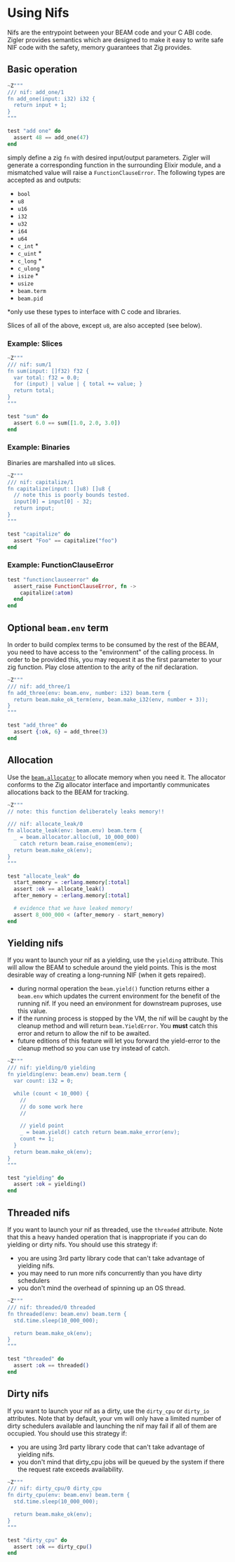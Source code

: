 # Using Nifs

Nifs are the entrypoint between your BEAM code and your C ABI code.
Zigler provides semantics which are designed to make it easy to write
safe NIF code with the safety, memory guarantees that Zig provides.

## Basic operation

```elixir
~Z"""
/// nif: add_one/1
fn add_one(input: i32) i32 {
  return input + 1;
}
"""

test "add one" do
  assert 48 == add_one(47)
end
```

simply define a zig `fn` with desired input/output parameters.  Zigler will
generate a corresponding function in the surrounding Elixir module,
and a mismatched value will raise a `FunctionClauseError`.  The
following types are accepted as and outputs:

- `bool`
- `u8`
- `u16`
- `i32`
- `u32`
- `i64`
- `u64`
- `c_int` *
- `c_uint` *
- `c_long` *
- `c_ulong` *
- `isize`  *
- `usize`
- `beam.term`
- `beam.pid`

*only use these types to interface with C code and libraries.

Slices of all of the above, except `u8`, are also accepted (see below).

### Example: Slices

```elixir
~Z"""
/// nif: sum/1
fn sum(input: []f32) f32 {
  var total: f32 = 0.0;
  for (input) | value | { total += value; }
  return total;
}
"""

test "sum" do
  assert 6.0 == sum([1.0, 2.0, 3.0])
end
```

### Example: Binaries

Binaries are marshalled into `u8` slices.

```elixir
~Z"""
/// nif: capitalize/1
fn capitalize(input: []u8) []u8 {
  // note this is poorly bounds tested.
  input[0] = input[0] - 32;
  return input;
}
"""

test "capitalize" do
  assert "Foo" == capitalize("foo")
end
```

### Example: FunctionClauseError
```elixir
test "functionclauseerror" do
  assert_raise FunctionClauseError, fn ->
    capitalize(:atom)
  end
end
```

## Optional `beam.env` term

In order to build complex terms to be consumed by the rest of the BEAM, you
need to have access to the "environment" of the calling process.  In order
to be provided this, you may request it as the first parameter to your
zig function.  Play close attention to the arity of the nif declaration.


```elixir
~Z"""
/// nif: add_three/1
fn add_three(env: beam.env, number: i32) beam.term {
  return beam.make_ok_term(env, beam.make_i32(env, number + 3));
}
"""

test "add_three" do
  assert {:ok, 6} = add_three(3)
end
```

## Allocation

Use the [`beam.allocator`](beam.html#module-the-beam-allocator) to
allocate memory when you need it.  The allocator conforms to the Zig allocator
interface and importantly communicates allocations back to the BEAM for
tracking.

```elixir
~Z"""
// note: this function deliberately leaks memory!!

/// nif: allocate_leak/0
fn allocate_leak(env: beam.env) beam.term {
  _ = beam.allocator.alloc(u8, 10_000_000)
    catch return beam.raise_enomem(env);
  return beam.make_ok(env);
}
"""

test "allocate_leak" do
  start_memory = :erlang.memory[:total]
  assert :ok == allocate_leak()
  after_memory = :erlang.memory[:total]

  # evidence that we have leaked memory!
  assert 8_000_000 < (after_memory - start_memory)
end
```

## Yielding nifs

If you want to launch your nif as a yielding, use the `yielding` attribute.
This will allow the BEAM to schedule around the yield points.  This is the
most desirable way of creating a long-running NIF (when it gets repaired).

- during normal operation the `beam.yield()` function returns either a
  `beam.env` which updates the current environment for the benefit of the
  running nif.  If you need an environment for downstream puproses, use this
  value.
- if the running process is stopped by the VM, the nif will be caught by the
  cleanup method and will return `beam.YieldError`.  You **must** catch this
  error and return to allow the nif to be awaited.
- future editions of this feature will let you forward the yield-error to the
  cleanup method so you can use try instead of catch.

```elixir
~Z"""
/// nif: yielding/0 yielding
fn yielding(env: beam.env) beam.term {
  var count: i32 = 0;

  while (count < 10_000) {
    //
    // do some work here
    //

    // yield point
    _ = beam.yield() catch return beam.make_error(env);
    count += 1;
  }
  return beam.make_ok(env);
}
"""

test "yielding" do
  assert :ok = yielding()
end
```

## Threaded nifs

If you want to launch your nif as threaded, use the `threaded` attribute.  Note that
this a heavy handed operation that is inappropriate if you can do yielding or dirty
nifs.  You should use this strategy if:

- you are using 3rd party library code that can't take advantage of yielding nifs.
- you may need to run more nifs concurrently than you have dirty schedulers
- you don't mind the overhead of spinning up an OS thread.

```elixir
~Z"""
/// nif: threaded/0 threaded
fn threaded(env: beam.env) beam.term {
  std.time.sleep(10_000_000);

  return beam.make_ok(env);
}
"""

test "threaded" do
  assert :ok == threaded()
end
```

## Dirty nifs

If you want to launch your nif as a dirty, use the `dirty_cpu` or `dirty_io` attributes.
Note that by default, your vm will only have a limited number of dirty schedulers
available and launching the nif may fail if all of them are occupied.  You should use
this strategy if:

- you are using 3rd party library code that can't take advantage of yielding nifs.
- you don't mind that dirty_cpu jobs will be queued by the system if there the request
  rate exceeds availability.

```elixir
~Z"""
/// nif: dirty_cpu/0 dirty_cpu
fn dirty_cpu(env: beam.env) beam.term {
  std.time.sleep(10_000_000);

  return beam.make_ok(env);
}
"""

test "dirty_cpu" do
  assert :ok == dirty_cpu()
end
```
